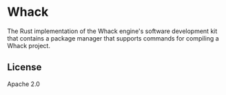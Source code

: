 # Whack

The Rust implementation of the Whack engine's software development kit that contains a package manager that supports
commands for compiling a Whack project.

## License

Apache 2.0